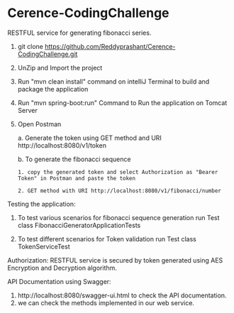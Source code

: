 # Cerence-CodingChallenge


RESTFUL service for generating fibonacci series.

1. git clone https://github.com/Reddyprashant/Cerence-CodingChallenge.git
2. UnZip and Import the project
2. Run "mvn clean install" command on intelliJ Terminal to build and package the application
3. Run "mvn spring-boot:run" Command to Run the application on Tomcat Server

4. Open Postman

   a. Generate the token using GET method and URI http://localhost:8080/v1/token
   
   b. To generate the fibonacci sequence 
   
       1. copy the generated token and select Authorization as "Bearer Token" in Postman and paste the token
       
       2. GET method with URI http://localhost:8080/v1/fibonacci/number

Testing the application:
1. To test various scenarios for fibonacci sequence generation run Test class FibonacciGeneratorApplicationTests

2. To test different scenarios for Token validation run Test class TokenServiceTest
    
Authorization:
 RESTFUL service is secured by token generated using AES Encryption and Decryption algorithm.


API Documentation using Swagger:
1. http://localhost:8080/swagger-ui.html to check the API documentation.
2. we can check the methods implemented in our web service. 




